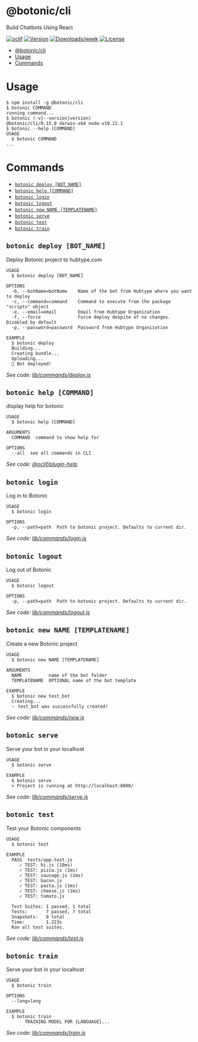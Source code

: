 # @botonic/cli

Build Chatbots Using React

[![oclif](https://img.shields.io/badge/cli-oclif-brightgreen.svg)](https://oclif.io)
[![Version](https://img.shields.io/npm/v/@botonic/cli.svg)](https://npmjs.org/package/@botonic/cli)
[![Downloads/week](https://img.shields.io/npm/dw/@botonic/cli.svg)](https://npmjs.org/package/@botonic/cli)
[![License](https://img.shields.io/npm/l/@botonic/cli.svg)](https://github.com/hubtype/botonic/blob/master/package.json)

<!-- toc -->

- [@botonic/cli](#botoniccli)
- [Usage](#usage)
- [Commands](#commands)
<!-- tocstop -->

# Usage

<!-- usage -->

```sh-session
$ npm install -g @botonic/cli
$ botonic COMMAND
running command...
$ botonic (-v|--version|version)
@botonic/cli/0.15.0 darwin-x64 node-v10.22.1
$ botonic --help [COMMAND]
USAGE
  $ botonic COMMAND
...
```

<!-- usagestop -->

# Commands

<!-- commands -->

- [`botonic deploy [BOT_NAME]`](#botonic-deploy-bot_name)
- [`botonic help [COMMAND]`](#botonic-help-command)
- [`botonic login`](#botonic-login)
- [`botonic logout`](#botonic-logout)
- [`botonic new NAME [TEMPLATENAME]`](#botonic-new-name-templatename)
- [`botonic serve`](#botonic-serve)
- [`botonic test`](#botonic-test)
- [`botonic train`](#botonic-train)

## `botonic deploy [BOT_NAME]`

Deploy Botonic project to hubtype.com

```
USAGE
  $ botonic deploy [BOT_NAME]

OPTIONS
  -b, --botName=botName    Name of the bot from Hubtype where you want to deploy
  -c, --command=command    Command to execute from the package "scripts" object
  -e, --email=email        Email from Hubtype Organization
  -f, --force              Force deploy despite of no changes. Disabled by default
  -p, --password=password  Password from Hubtype Organization

EXAMPLE
  $ botonic deploy
  Building...
  Creating bundle...
  Uploading...
  🚀 Bot deployed!
```

_See code: [lib/commands/deploy.js](https://github.com/hubtype/botonic/blob/v0.15.0/lib/commands/deploy.js)_

## `botonic help [COMMAND]`

display help for botonic

```
USAGE
  $ botonic help [COMMAND]

ARGUMENTS
  COMMAND  command to show help for

OPTIONS
  --all  see all commands in CLI
```

_See code: [@oclif/plugin-help](https://github.com/oclif/plugin-help/blob/v3.2.0/src/commands/help.ts)_

## `botonic login`

Log in to Botonic

```
USAGE
  $ botonic login

OPTIONS
  -p, --path=path  Path to botonic project. Defaults to current dir.
```

_See code: [lib/commands/login.js](https://github.com/hubtype/botonic/blob/v0.15.0/lib/commands/login.js)_

## `botonic logout`

Log out of Botonic

```
USAGE
  $ botonic logout

OPTIONS
  -p, --path=path  Path to botonic project. Defaults to current dir.
```

_See code: [lib/commands/logout.js](https://github.com/hubtype/botonic/blob/v0.15.0/lib/commands/logout.js)_

## `botonic new NAME [TEMPLATENAME]`

Create a new Botonic project

```
USAGE
  $ botonic new NAME [TEMPLATENAME]

ARGUMENTS
  NAME          name of the bot folder
  TEMPLATENAME  OPTIONAL name of the bot template

EXAMPLE
  $ botonic new test_bot
  Creating...
  ✨ test_bot was successfully created!
```

_See code: [lib/commands/new.js](https://github.com/hubtype/botonic/blob/v0.15.0/lib/commands/new.js)_

## `botonic serve`

Serve your bot in your localhost

```
USAGE
  $ botonic serve

EXAMPLE
  $ botonic serve
  > Project is running at http://localhost:8080/
```

_See code: [lib/commands/serve.js](https://github.com/hubtype/botonic/blob/v0.15.0/lib/commands/serve.js)_

## `botonic test`

Test your Botonic components

```
USAGE
  $ botonic test

EXAMPLE
  PASS  tests/app.test.js
     ✓ TEST: hi.js (10ms)
     ✓ TEST: pizza.js (1ms)
     ✓ TEST: sausage.js (1ms)
     ✓ TEST: bacon.js
     ✓ TEST: pasta.js (1ms)
     ✓ TEST: cheese.js (1ms)
     ✓ TEST: tomato.js

  Test Suites: 1 passed, 1 total
  Tests:       7 passed, 7 total
  Snapshots:   0 total
  Time:        1.223s
  Ran all test suites.
```

_See code: [lib/commands/test.js](https://github.com/hubtype/botonic/blob/v0.15.0/lib/commands/test.js)_

## `botonic train`

Serve your bot in your localhost

```
USAGE
  $ botonic train

OPTIONS
  --lang=lang

EXAMPLE
  $ botonic train
       TRAINING MODEL FOR {LANGUAGE}...
```

_See code: [lib/commands/train.js](https://github.com/hubtype/botonic/blob/v0.15.0/lib/commands/train.js)_

<!-- commandsstop -->
